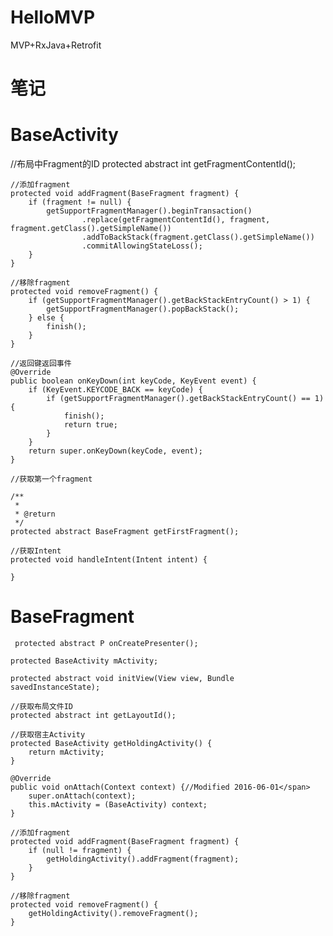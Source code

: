 # HelloMVP
MVP+RxJava+Retrofit

# 笔记

# BaseActivity

//布局中Fragment的ID
    protected abstract int getFragmentContentId();

    //添加fragment
    protected void addFragment(BaseFragment fragment) {
        if (fragment != null) {
            getSupportFragmentManager().beginTransaction()
                    .replace(getFragmentContentId(), fragment, fragment.getClass().getSimpleName())
                    .addToBackStack(fragment.getClass().getSimpleName())
                    .commitAllowingStateLoss();
        }
    }

    //移除fragment
    protected void removeFragment() {
        if (getSupportFragmentManager().getBackStackEntryCount() > 1) {
            getSupportFragmentManager().popBackStack();
        } else {
            finish();
        }
    }

    //返回键返回事件
    @Override
    public boolean onKeyDown(int keyCode, KeyEvent event) {
        if (KeyEvent.KEYCODE_BACK == keyCode) {
            if (getSupportFragmentManager().getBackStackEntryCount() == 1) {
                finish();
                return true;
            }
        }
        return super.onKeyDown(keyCode, event);
    }

    //获取第一个fragment

    /**
     *
     * @return
     */
    protected abstract BaseFragment getFirstFragment();

    //获取Intent
    protected void handleIntent(Intent intent) {

    }
    
# BaseFragment
    
    
     protected abstract P onCreatePresenter();

    protected BaseActivity mActivity;

    protected abstract void initView(View view, Bundle savedInstanceState);

    //获取布局文件ID
    protected abstract int getLayoutId();

    //获取宿主Activity
    protected BaseActivity getHoldingActivity() {
        return mActivity;
    }

    @Override
    public void onAttach(Context context) {//Modified 2016-06-01</span>
        super.onAttach(context);
        this.mActivity = (BaseActivity) context;
    }

    //添加fragment
    protected void addFragment(BaseFragment fragment) {
        if (null != fragment) {
            getHoldingActivity().addFragment(fragment);
        }
    }

    //移除fragment
    protected void removeFragment() {
        getHoldingActivity().removeFragment();
    }

